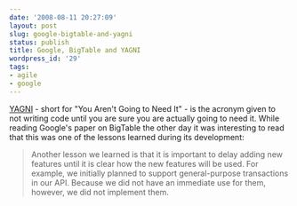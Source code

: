 ```yaml
---
date: '2008-08-11 20:27:09'
layout: post
slug: google-bigtable-and-yagni
status: publish
title: Google, BigTable and YAGNI
wordpress_id: '29'
tags:
- agile
- google
---
```


[YAGNI](http://en.wikipedia.org/wiki/You_Ain%27t_Gonna_Need_It) - short for "You Aren't Going to Need It" - is the acronym given to not writing code until you are sure you are actually going to need it. While reading Google's paper on BigTable the other day it was interesting to read that this was one of the lessons learned during its development:

> Another lesson we learned is that it is important to delay adding new features until it is clear how the new features will be used. For example, we initially planned to support general-purpose transactions in our API. Because we did not have an immediate use for them, however, we did not implement them.
